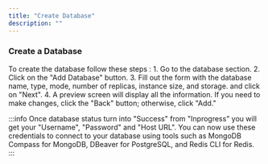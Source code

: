 ```yaml
---
title: "Create Database"
description: ""
---
```


   ### Create a Database 
   <span className="smallFont">
   To create the database follow these steps :
   1. Go to the database section.
      <!-- img -->
   2. Click on the "Add Database" button.
      <!-- img -->
   3. Fill out the form with the database name, type, mode, number of replicas, instance size, and storage.
     and click on "Next". 
      <!-- img -->
   4. A preview screen will display all the information. If you need to make changes, click the "Back" button; otherwise, click "Add."
     <!-- img -->

:::info
Once database status turn into "Success" from "Inprogress" you will get your "Username", "Password" and "Host URL". You can now use these credentials to connect to your database using tools such as MongoDB Compass for MongoDB, DBeaver for PostgreSQL, and Redis CLI for Redis.
:::
</span>